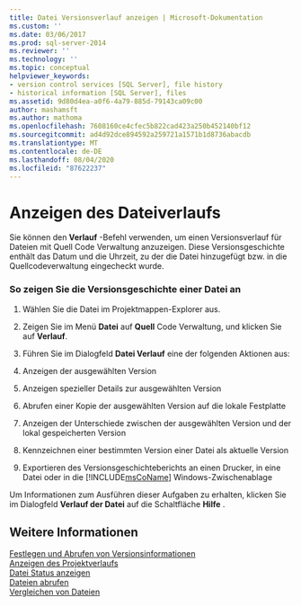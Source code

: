 ```yaml
---
title: Datei Versionsverlauf anzeigen | Microsoft-Dokumentation
ms.custom: ''
ms.date: 03/06/2017
ms.prod: sql-server-2014
ms.reviewer: ''
ms.technology: ''
ms.topic: conceptual
helpviewer_keywords:
- version control services [SQL Server], file history
- historical information [SQL Server], files
ms.assetid: 9d80d4ea-a0f6-4a79-885d-79143ca09c00
author: mashamsft
ms.author: mathoma
ms.openlocfilehash: 7608160ce4cfec5b822cad423a250b452140bf12
ms.sourcegitcommit: ad4d92dce894592a259721a1571b1d8736abacdb
ms.translationtype: MT
ms.contentlocale: de-DE
ms.lasthandoff: 08/04/2020
ms.locfileid: "87622237"
---
```

# <a name="view-file-history"></a>Anzeigen des Dateiverlaufs
  Sie können den **Verlauf** -Befehl verwenden, um einen Versionsverlauf für Dateien mit Quell Code Verwaltung anzuzeigen. Diese Versionsgeschichte enthält das Datum und die Uhrzeit, zu der die Datei hinzugefügt bzw. in die Quellcodeverwaltung eingecheckt wurde.  
  
### <a name="to-view-the-history-of-a-file"></a>So zeigen Sie die Versionsgeschichte einer Datei an  
  
1.  Wählen Sie die Datei im Projektmappen-Explorer aus.  
  
2.  Zeigen Sie im Menü **Datei** auf **Quell** Code Verwaltung, und klicken Sie auf **Verlauf**.  
  
3.  Führen Sie im Dialogfeld **Datei Verlauf** eine der folgenden Aktionen aus:  
  
4.  Anzeigen der ausgewählten Version  
  
5.  Anzeigen spezieller Details zur ausgewählten Version  
  
6.  Abrufen einer Kopie der ausgewählten Version auf die lokale Festplatte  
  
7.  Anzeigen der Unterschiede zwischen der ausgewählten Version und der lokal gespeicherten Version  
  
8.  Kennzeichnen einer bestimmten Version einer Datei als aktuelle Version  
  
9. Exportieren des Versionsgeschichteberichts an einen Drucker, in eine Datei oder in die [!INCLUDE[msCoName](../includes/msconame-md.md)] Windows-Zwischenablage  
  
 Um Informationen zum Ausführen dieser Aufgaben zu erhalten, klicken Sie im Dialogfeld **Verlauf der Datei** auf die Schaltfläche **Hilfe** .  
  
## <a name="see-also"></a>Weitere Informationen  
 [Festlegen und Abrufen von Versionsinformationen](../../2014/database-engine/set-and-retrieve-version-information.md)   
 [Anzeigen des Projektverlaufs](../../2014/database-engine/view-project-history.md)   
 [Datei Status anzeigen](../../2014/database-engine/view-file-status.md)   
 [Dateien abrufen](../../2014/database-engine/retrieve-files.md)   
 [Vergleichen von Dateien](../../2014/database-engine/compare-files.md)  
  
  
